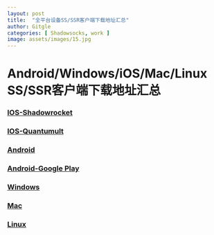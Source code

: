 ```yaml
---
layout: post
title:  "全平台设备SS/SSR客户端下载地址汇总"
author: Gitgle
categories: [ Shadowsocks, work ]
image: assets/images/15.jpg
---
```

# Android/Windows/iOS/Mac/Linux SS/SSR客户端下载地址汇总

### [IOS-Shadowrocket](https://i.shadowrocket.org/)

### [IOS-Quantumult](https://q.shadowrocket.org/)

### [Android](https://github.com/shadowsocks/shadowsocks-android/releases)

### [Android-Google Play](https://play.google.com/store/apps/details?id=com.github.shadowsocks)

### [Windows](https://github.com/shadowsocks/shadowsocks-windows/releases)

### [Mac](https://github.com/shadowsocks/ShadowsocksX-NG/releases/)

### [Linux](https://github.com/shadowsocks/shadowsocks-qt5/wiki)
